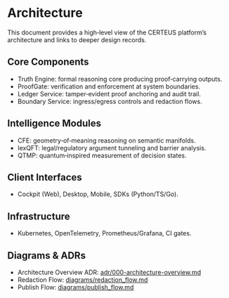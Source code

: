 # Architecture

This document provides a high‑level view of the CERTEUS platform’s
architecture and links to deeper design records.

## Core Components

- Truth Engine: formal reasoning core producing proof‑carrying outputs.
- ProofGate: verification and enforcement at system boundaries.
- Ledger Service: tamper‑evident proof anchoring and audit trail.
- Boundary Service: ingress/egress controls and redaction flows.

## Intelligence Modules

- CFE: geometry‑of‑meaning reasoning on semantic manifolds.
- lexQFT: legal/regulatory argument tunneling and barrier analysis.
- QTMP: quantum‑inspired measurement of decision states.

## Client Interfaces

- Cockpit (Web), Desktop, Mobile, SDKs (Python/TS/Go).

## Infrastructure

- Kubernetes, OpenTelemetry, Prometheus/Grafana, CI gates.

## Diagrams & ADRs

- Architecture Overview ADR: [adr/000-architecture-overview.md](adr/000-architecture-overview.md)
- Redaction Flow: [diagrams/redaction_flow.md](diagrams/redaction_flow.md)
- Publish Flow: [diagrams/publish_flow.md](diagrams/publish_flow.md)

